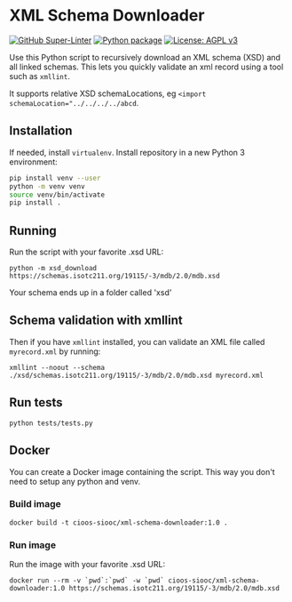 # XML Schema Downloader

[![GitHub Super-Linter](https://github.com/n-a-t-e/xsd_download/workflows/Lint%20Code%20Base/badge.svg)](https://github.com/marketplace/actions/super-linter)
[![Python package](https://github.com/cioos-siooc/XML-Schema-Downloader/actions/workflows/python.yaml/badge.svg)](https://github.com/cioos-siooc/XML-Schema-Downloader/actions/workflows/python.yaml)
[![License: AGPL v3](https://img.shields.io/badge/License-AGPL_v3-blue.svg)](https://www.gnu.org/licenses/agpl-3.0)

Use this Python script to recursively download an XML schema (XSD) and all linked schemas. This lets you quickly validate an xml record using a tool such as `xmllint`.

It supports relative XSD schemaLocations, eg `<import schemaLocation="../../../../abcd`.

## Installation

If needed, install `virtualenv`. Install repository in a new Python 3 environment:

```sh
pip install venv --user
python -m venv venv
source venv/bin/activate
pip install .
```

## Running

Run the script with your favorite .xsd URL:

`python -m xsd_download https://schemas.isotc211.org/19115/-3/mdb/2.0/mdb.xsd`

Your schema ends up in a folder called 'xsd'

## Schema validation with xmllint

Then if you have `xmllint` installed, you can validate an XML file called `myrecord.xml` by running:

`xmllint --noout --schema ./xsd/schemas.isotc211.org/19115/-3/mdb/2.0/mdb.xsd myrecord.xml`

## Run tests

`python tests/tests.py`

## Docker

You can create a Docker image containing the script. This way you don't need to setup any python and venv.

### Build image

```shell
docker build -t cioos-siooc/xml-schema-downloader:1.0 .

```

### Run image

Run the image with your favorite .xsd URL:

```shell
docker run --rm -v `pwd`:`pwd` -w `pwd` cioos-siooc/xml-schema-downloader:1.0 https://schemas.isotc211.org/19115/-3/mdb/2.0/mdb.xsd

```

